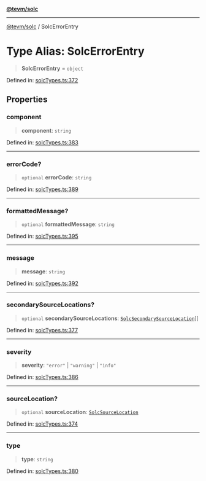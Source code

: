 [**@tevm/solc**](../README.md)

***

[@tevm/solc](../globals.md) / SolcErrorEntry

# Type Alias: SolcErrorEntry

> **SolcErrorEntry** = `object`

Defined in: [solcTypes.ts:372](https://github.com/evmts/compiler/blob/main/packages/solc/src/solcTypes.ts#L372)

## Properties

### component

> **component**: `string`

Defined in: [solcTypes.ts:383](https://github.com/evmts/compiler/blob/main/packages/solc/src/solcTypes.ts#L383)

***

### errorCode?

> `optional` **errorCode**: `string`

Defined in: [solcTypes.ts:389](https://github.com/evmts/compiler/blob/main/packages/solc/src/solcTypes.ts#L389)

***

### formattedMessage?

> `optional` **formattedMessage**: `string`

Defined in: [solcTypes.ts:395](https://github.com/evmts/compiler/blob/main/packages/solc/src/solcTypes.ts#L395)

***

### message

> **message**: `string`

Defined in: [solcTypes.ts:392](https://github.com/evmts/compiler/blob/main/packages/solc/src/solcTypes.ts#L392)

***

### secondarySourceLocations?

> `optional` **secondarySourceLocations**: [`SolcSecondarySourceLocation`](SolcSecondarySourceLocation.md)[]

Defined in: [solcTypes.ts:377](https://github.com/evmts/compiler/blob/main/packages/solc/src/solcTypes.ts#L377)

***

### severity

> **severity**: `"error"` \| `"warning"` \| `"info"`

Defined in: [solcTypes.ts:386](https://github.com/evmts/compiler/blob/main/packages/solc/src/solcTypes.ts#L386)

***

### sourceLocation?

> `optional` **sourceLocation**: [`SolcSourceLocation`](SolcSourceLocation.md)

Defined in: [solcTypes.ts:374](https://github.com/evmts/compiler/blob/main/packages/solc/src/solcTypes.ts#L374)

***

### type

> **type**: `string`

Defined in: [solcTypes.ts:380](https://github.com/evmts/compiler/blob/main/packages/solc/src/solcTypes.ts#L380)
